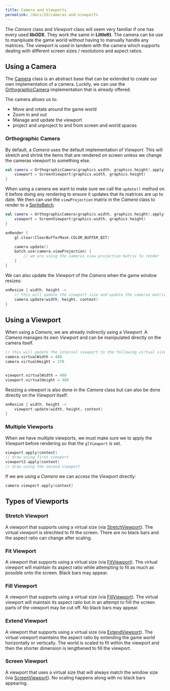 ```yaml
---
title: Camera and Viewports
permalink: /docs/2d/cameras-and-viewports
---
```


The _Camera_ class and _Viewport_ class will seem very familiar if one has every used **libGDX**. They work the same in **LittleKt**. The camera can be use to manipluate the game world without having to manually handle any matrices. The viewport is used in tandem with the camera which supports dealing with different screen sizes / resolutions and aspect ratios.

## Using a Camera

The [Camera](https://github.com/littlektframework/littlekt/blob/master/core/src/commonMain/kotlin/com/lehaine/littlekt/graphics/Camera.kt) class is an abstract base that can be extended to create our own implementation of a camera. Luckily, we can use the [OrthographicCamera](https://github.com/littlektframework/littlekt/blob/363b5ceb97acb0d8c11880246a62c430c81221e6/core/src/commonMain/kotlin/com/lehaine/littlekt/graphics/Camera.kt#L339) implementation that is already offered.

The camera allows us to:

-   Move and rotate around the game world
-   Zoom in and out
-   Manage and update the viewport
-   project and unproject to and from screen and world spaces

### Orthographic Camera

By default, a _Camera_ uses the default implementation of _Viewport_. This will stretch and shrink the items that are rendered on screen unless we change the cameras viewport to something else.

```kotlin
val camera = OrthographicCamera(graphics.width, graphics.height).apply {
    viewport = ScreenViewport(graphics.width, graphics.height)
}
```

When using a camera we want to make sure we call the `update()` method on it before doing any rendering to ensure it updates that its matrices are up to date. We then can use the `viewProjection` matrix in the _Camera_ class to render to a [SpriteBatch](/docs/2d/spritebatch).

```kotlin
val camera = OrthographicCamera(graphics.width, graphics.height).apply {
    viewport = ScreenViewport(graphics.width, graphics.height)
}

onRender {
    gl.clear(ClearBufferMask.COLOR_BUFFER_BIT)

    camera.update()
    batch.use(camera.viewProjection) {
        // we are using the cameras view projection matrix to render
    }
}
```

We can also update the _Viewport_ of the _Camera_ when the game window resizes:

```kotlin
onResize { width, height ->
    // this will update the viewport size and update the cameras matrices
    camera.update(width, height, context)
}
```

## Using a Viewport

When using a _Camera_, we are already indirectly using a _Viewport_. A _Camera_ manages its own _Viewport_ and can be manipulated directly on the camera itself.

```kotlin
// this will update the internal viewport to the following virtual sizes
camera.virtualWidth = 480
camera.virtualHeight = 270


viewport.virtualWidth = 480
viewport.virtualHeight = 480
```

Resizing a viewport is also done in the _Camera_ class but can also be done directly on the _Viewport_ itself:

```kotlin
onResize { width, height ->
    viewport.update(width, height, context)
}
```

### Multiple Viewports

When we have multiple viewports, we must make sure we to apply the _Viewport_ before rendering so that the `glViewport` is set.

```kotlin
viewport.apply(context)
// draw using first viewport
viewport2.apply(context)
// draw using the second viewport
```

If we are using a _Camera_ we can access the _Viewport_ directly:

```kotlin
camera.viewport.apply(context)
```

## Types of Viewports

### Stretch Viewport

A viewport that supports using a virtual size (via [StretchViewport](https://github.com/littlektframework/littlekt/blob/363b5ceb97acb0d8c11880246a62c430c81221e6/core/src/commonMain/kotlin/com/lehaine/littlekt/util/viewport/ScalingViewports.kt#L34)). The virtual viewport is strechted to fit the screen. There are no black bars and the aspect ratio can change after scaling.

### Fit Viewport

A viewport that supports using a virtual size (via [FitViewport](https://github.com/littlektframework/littlekt/blob/363b5ceb97acb0d8c11880246a62c430c81221e6/core/src/commonMain/kotlin/com/lehaine/littlekt/util/viewport/ScalingViewports.kt#L29)). The virtual viewport will maintain its aspect ratio while attempting to fit as much as possible onto the screen. Black bars may appear.

### Fill Viewport

A viewport that supports using a virtual size (via [FillViewport](https://github.com/littlektframework/littlekt/blob/363b5ceb97acb0d8c11880246a62c430c81221e6/core/src/commonMain/kotlin/com/lehaine/littlekt/util/viewport/ScalingViewports.kt#L39)). The virtual viewport will maintain its aspect ratio but in an attempt to fiill the screen parts of the viewport may be cut off. No black bars may appear.

### Extend Viewport

A viewport that supports using a virtual size (via [ExtendViewport](https://github.com/littlektframework/littlekt/blob/master/core/src/commonMain/kotlin/com/lehaine/littlekt/util/viewport/ExtendViewport.kt)). The virtual viewport maintains the aspect ratio by extending the game world horizontally or vertically. The world is scaled to fit within the viewport and then the shorter dimension is lengthened to fill the viewport.

### Screen Viewport

A viewport that uses a virtual size that will always match the window size (via [ScreenViewport](https://github.com/littlektframework/littlekt/blob/master/core/src/commonMain/kotlin/com/lehaine/littlekt/util/viewport/ScreenViewport.kt)). No scaling happens along with no black bars appearing.
